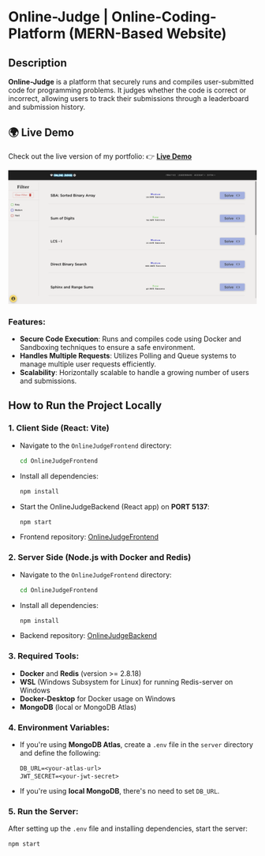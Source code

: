 # Online-Judge | Online-Coding-Platform (MERN-Based Website)

## Description
**Online-Judge** is a platform that securely runs and compiles user-submitted code for programming problems. It judges whether the code is correct or incorrect, allowing users to track their submissions through a leaderboard and submission history.

## 🌍 Live Demo
Check out the live version of my portfolio:
👉 **[Live Demo](https://onlinejudge.sayedamin.in/)**

![Online Judge Preview](/onlinejudge.png)

### Features:
- **Secure Code Execution**: Runs and compiles code using Docker and Sandboxing techniques to ensure a safe environment.
- **Handles Multiple Requests**: Utilizes Polling and Queue systems to manage multiple user requests efficiently.
- **Scalability**: Horizontally scalable to handle a growing number of users and submissions.

## How to Run the Project Locally

### 1. **Client Side (React: Vite)**

   - Navigate to the `OnlineJudgeFrontend` directory:
     ```bash
     cd OnlineJudgeFrontend
     ```
   - Install all dependencies:
     ```bash
     npm install
     ```
   - Start the OnlineJudgeBackend (React app) on **PORT 5137**:
     ```bash
     npm start
     ```
   - Frontend repository: [OnlineJudgeFrontend](https://github.com/sayed-amin/OnlineJudgeFrontend)

### 2. **Server Side (Node.js with Docker and Redis)**

   - Navigate to the `OnlineJudgeFrontend` directory:
     ```bash
     cd OnlineJudgeFrontend
     ```
   - Install all dependencies:
     ```bash
     npm install
     ```
   - Backend repository: [OnlineJudgeBackend](https://github.com/sayed-amin/OnlineJudgeBackend)

### 3. **Required Tools:**
   - **Docker** and **Redis** (version >= 2.8.18)
   - **WSL** (Windows Subsystem for Linux) for running Redis-server on Windows
   - **Docker-Desktop** for Docker usage on Windows
   - **MongoDB** (local or MongoDB Atlas)

### 4. **Environment Variables:**
   
   - If you're using **MongoDB Atlas**, create a `.env` file in the `server` directory and define the following:
     ```env
     DB_URL=<your-atlas-url>
     JWT_SECRET=<your-jwt-secret>
     ```

   - If you're using **local MongoDB**, there's no need to set `DB_URL`.

### 5. **Run the Server:**
   
   After setting up the `.env` file and installing dependencies, start the server:
   ```bash
   npm start
